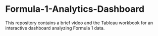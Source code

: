 # Formula-1-Analytics-Dashboard
This repository contains a brief video and the Tableau workbook for an interactive dashboard analyzing Formula 1 data.
